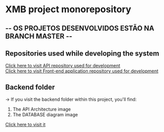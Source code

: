 # XMB project monorepository

## -- OS PROJETOS DESENVOLVIDOS ESTÃO NA BRANCH MASTER --

## Repositories used while developing the system

<a href="https://github.com/pedroluiznogueira/xmb-api">Click here to visit API repository used for development</a> <br>
<a href="https://github.com/pedroluiznogueira/xmb-front">Click here to visit Front-end application repository used for development</a>

## Backend folder

-> If you visit the backend folder within this project, you'll find: <br>
   
   1. The API Architecture image 
   2. The DATABASE diagram image <br>


<a href="https://github.com/pedroluiznogueira/xmb/tree/master/backend">Click here to visit it</a> <br>


